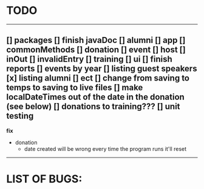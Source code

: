 # TODO
---
[] packages
[] finish javaDoc
    [] alumni
    [] app
    [] commonMethods
    [] donation
    [] event
    [] host
    [] inOut
    [] invalidEntry
    [] training
    [] ui
[] finish reports
    [] events by year
    [] listing guest speakers
    [x] listing alumni
    [] ect
[] change from saving to temps to saving to live files
[] make localDateTimes out of the date in the donation (see below)
[] donations to training???
[] unit testing
---
**fix**
* donation 
    * date created will be wrong every time the program runs it'll reset
---
# LIST OF BUGS: